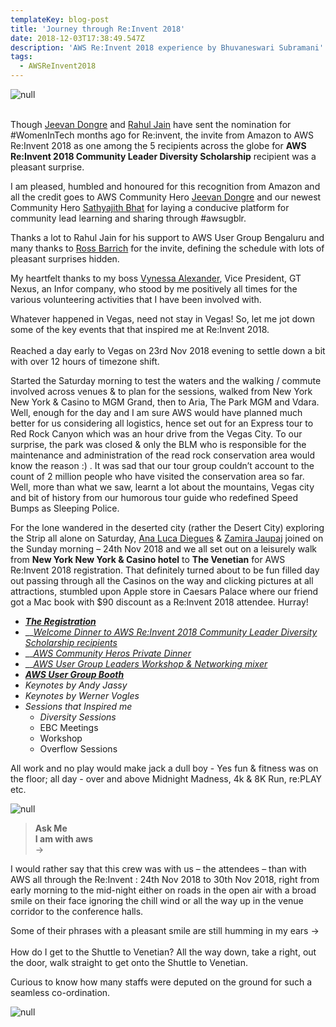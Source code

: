 ```yaml
---
templateKey: blog-post
title: 'Journey through Re:Invent 2018'
date: 2018-12-03T17:38:49.547Z
description: 'AWS Re:Invent 2018 experience by Bhuvaneswari Subramani'
tags:
  - AWSReInvent2018
---
```

![null](/img/reinvent.png)

\
Though [Jeevan Dongre](https://www.linkedin.com/in/sathyabhat/) and [Rahul Jain](https://www.linkedin.com/in/rahrj/) have sent the nomination for #WomenInTech months ago for Re:invent, the invite from Amazon to AWS Re:Invent 2018 as one among the 5 recipients across the globe for **AWS Re:Invent  2018 Community Leader Diversity Scholarship** recipient was a pleasant surprise.

I am pleased, humbled and honoured for this recognition from Amazon and all the credit goes to AWS Community Hero [Jeevan Dongre](https://www.linkedin.com/in/sathyabhat/) and our newest Community Hero [Sathyajith Bhat](https://www.linkedin.com/in/sathyabhat/) for laying a conducive platform for community lead learning and sharing through #awsugblr.

Thanks a lot to Rahul Jain for his support to AWS User Group Bengaluru and many thanks to [Ross Barrich](https://www.linkedin.com/in/rossbarich/) for the invite, defining the schedule with lots of pleasant surprises hidden.

My heartfelt thanks to my boss [Vynessa Alexander](https://www.linkedin.com/in/vynessa-alexander-5742029/), Vice President, GT Nexus, an Infor company, who stood by me positively all times for the various volunteering activities that I have been involved with.

Whatever happened in Vegas, need not stay in Vegas! So, let me jot down some of the key events that that inspired me at Re:Invent 2018. \
\
Reached a day early to Vegas on 23rd Nov 2018 evening to settle down a bit with over 12 hours of timezone shift. 

Started the Saturday morning to test the waters and the walking / commute involved across venues & to plan for the sessions, walked from New York New York & Casino to MGM Grand, then to Aria, The Park MGM and Vdara. Well, enough for the day and I am sure AWS would have planned much better for us considering all logistics, hence set out for an Express tour to Red Rock Canyon which was an hour drive from the Vegas City. To our surprise, the park was closed & only the BLM who is responsible for the maintenance and administration of the read rock conservation area would know the reason :) . It was sad that our tour group couldn’t account to the count of 2 million people who have visited the conservation area so far. Well, more than what we saw, learnt a lot about the mountains, Vegas city and bit of history from our humorous tour guide who redefined Speed Bumps as Sleeping Police. 

For the lone wandered in the deserted city (rather the Desert City) exploring the Strip all alone on Saturday, [Ana Luca Diegues](https://www.linkedin.com/in/anluca/) & [Zamira Jaupaj](https://www.linkedin.com/in/zamirajaupaj/) joined on the Sunday morning – 24th Nov 2018 and we all set out on a leisurely walk from **New York New York & Casino hotel** to **The Venetian** for AWS Re:Invent 2018 registration. That definitely turned about to be fun filled day out passing through all the Casinos on the way and clicking pictures at all attractions, stumbled upon Apple store in Caesars Palace where our friend got a Mac book with $90 discount as a Re:Invent 2018 attendee. Hurray!

* **[_The Registration_](https://www.awsugblr.in/blog/2018-12-03-awsreinvent2018-the-registration/)**
* __[_Welcome Dinner to AWS Re:Invent 2018 Community Leader Diversity Scholarship recipients_](https://www.awsugblr.in/blog/2018-12-04-welcome-dinner-to-aws-re-invent-2018-community-leader-diversity-scholarship-recipients/)
* __[_AWS Community Heros Private Dinner_](https://www.awsugblr.in/blog/2018-12-04-awsreinvent2018-aws-community-hero-private-dinner/)
* __[_AWS User Group Leaders Workshop & Networking mixer_](https://www.awsugblr.in/blog/2018-12-04-aws-user-group-leader-workshop-networking-mixer/)
* **[_AWS User Group Booth_](https://www.awsugblr.in/blog/2018-12-05-aws-user-group-booth-re-invent-2018/)**
* _Keynotes by Andy Jassy_
* _Keynotes by Werner Vogles_
* _Sessions that Inspired me_
  * _Diversity Sessions_
  * EBC Meetings
  * Workshop
  * Overflow Sessions

All work and no play would make jack a dull boy - Yes fun & fitness was on the floor; all day - over and above Midnight Madness, 4k & 8K Run, re:PLAY etc.

![null](/img/games.png)

> **Ask Me**\
> **I am with aws**\
> ->

I would rather say that this crew was with us – the attendees – than with AWS all through the Re:Invent : 24th Nov 2018 to 30th Nov 2018, right from early morning to the mid-night either on roads in the open air with a broad smile on their face ignoring the chill wind or all the way up in the venue corridor to the conference halls.

Some of their phrases with a pleasant smile are still humming in my ears -> \
\
How do I get to the Shuttle to Venetian?
All the way down, take a right, out the door, walk straight to get onto the Shuttle to Venetian. 

Curious to know how many staffs were deputed on the ground for such a seamless co-ordination.

![null](/img/askme.png)
